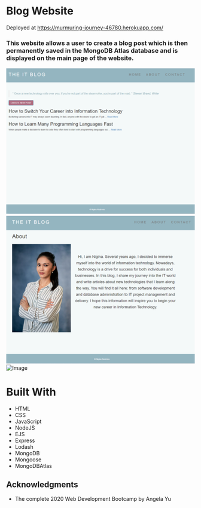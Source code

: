 # Blog Website
Deployed at https://murmuring-journey-46780.herokuapp.com/
### This website allows a user to create a blog post which is then permanently saved in the MongoDB Atlas database and is displayed on the main page of the website. 
![Image](https://github.com/nnasirova/BlogWebsite/blob/master/homescreenshot.PNG)
![Image](https://github.com/nnasirova/BlogWebsite/blob/master/aboutscreenshot.PNG)
![Image](https://github.com/nnasirova/ITBlogWebsite/blob/master/contactscreenshot.PNG)

# Built With
- HTML
- CSS
- JavaScript
- NodeJS
- EJS
- Express
- Lodash
- MongoDB
- Mongoose
- MongoDBAtlas

## Acknowledgments
- The complete 2020 Web Development Bootcamp by Angela Yu
